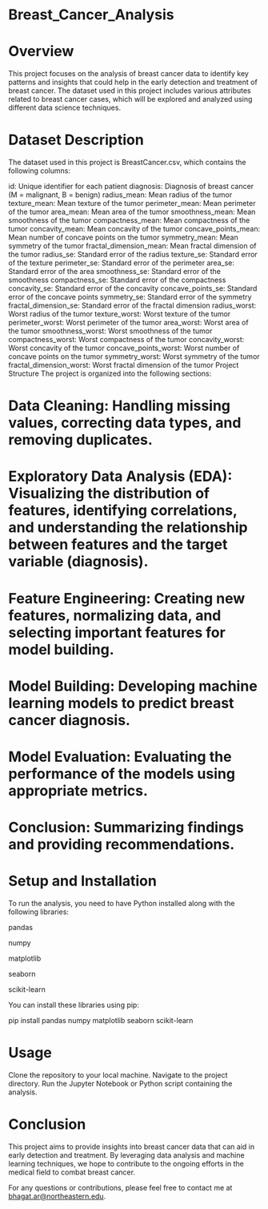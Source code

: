 # Breast_Cancer_Analysis
# Overview
This project focuses on the analysis of breast cancer data to identify key patterns and insights that could help in the early detection and treatment of breast cancer. The dataset used in this project includes various attributes related to breast cancer cases, which will be explored and analyzed using different data science techniques.

# Dataset Description
The dataset used in this project is BreastCancer.csv, which contains the following columns:

id: Unique identifier for each patient
diagnosis: Diagnosis of breast cancer (M = malignant, B = benign)
radius_mean: Mean radius of the tumor
texture_mean: Mean texture of the tumor
perimeter_mean: Mean perimeter of the tumor
area_mean: Mean area of the tumor
smoothness_mean: Mean smoothness of the tumor
compactness_mean: Mean compactness of the tumor
concavity_mean: Mean concavity of the tumor
concave_points_mean: Mean number of concave points on the tumor
symmetry_mean: Mean symmetry of the tumor
fractal_dimension_mean: Mean fractal dimension of the tumor
radius_se: Standard error of the radius
texture_se: Standard error of the texture
perimeter_se: Standard error of the perimeter
area_se: Standard error of the area
smoothness_se: Standard error of the smoothness
compactness_se: Standard error of the compactness
concavity_se: Standard error of the concavity
concave_points_se: Standard error of the concave points
symmetry_se: Standard error of the symmetry
fractal_dimension_se: Standard error of the fractal dimension
radius_worst: Worst radius of the tumor
texture_worst: Worst texture of the tumor
perimeter_worst: Worst perimeter of the tumor
area_worst: Worst area of the tumor
smoothness_worst: Worst smoothness of the tumor
compactness_worst: Worst compactness of the tumor
concavity_worst: Worst concavity of the tumor
concave_points_worst: Worst number of concave points on the tumor
symmetry_worst: Worst symmetry of the tumor
fractal_dimension_worst: Worst fractal dimension of the tumor
Project Structure
The project is organized into the following sections:

# Data Cleaning: Handling missing values, correcting data types, and removing duplicates.
# Exploratory Data Analysis (EDA): Visualizing the distribution of features, identifying correlations, and understanding the relationship between features and the target variable (diagnosis).
# Feature Engineering: Creating new features, normalizing data, and selecting important features for model building.
# Model Building: Developing machine learning models to predict breast cancer diagnosis.
# Model Evaluation: Evaluating the performance of the models using appropriate metrics.
# Conclusion: Summarizing findings and providing recommendations.

# Setup and Installation
To run the analysis, you need to have Python installed along with the following libraries:

pandas

numpy

matplotlib

seaborn

scikit-learn

You can install these libraries using pip:

pip install pandas numpy matplotlib seaborn scikit-learn

# Usage
Clone the repository to your local machine.
Navigate to the project directory.
Run the Jupyter Notebook or Python script containing the analysis.

# Conclusion
This project aims to provide insights into breast cancer data that can aid in early detection and treatment. By leveraging data analysis and machine learning techniques, we hope to contribute to the ongoing efforts in the medical field to combat breast cancer.

For any questions or contributions, please feel free to contact me at bhagat.ar@northeastern.edu.
